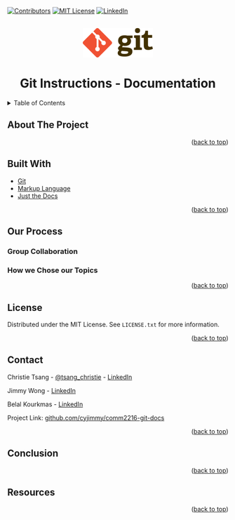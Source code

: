 <div id="top"></div>

[![Contributors][contributors-shield]][contributors-url]
[![MIT License][license-shield]][license-url]
[![LinkedIn][linkedin-shield]][linkedin-url]



<!-- PROJECT LOGO -->
<br />
<div align="center">

[//]: # (![ScreenShot]&#40;images/gitLogo.png&#41;)


<img src="gitLogo.png" alt="gitLogo" width="160" height="67">

<h1 align="center">Git Instructions - Documentation</h1>

</div>

<!-- TABLE OF CONTENTS -->
<details>
  <summary>Table of Contents</summary>
  <ol>
    <li>
      <a href="#about-the-project">About The Project</a>
      <ul>
        <li><a href="#built-with">Built With</a></li>
      </ul>
    </li>
    <li>
      <a href="#our-process">Our Process</a>
      <ul>
        <li><a href="#group-collaboration">Group Collaboration</a></li>
        <li><a href="#how-we-chose-our-topics">How we Chose our Topics</a></li>
      </ul>
    </li>
   <li><a href="#license">License</a></li>
   <li><a href="#contact">Contact</a></li>
   <li><a href="#conclusion">Conclusion</a></li>
   <li><a href="#resources">Resources</a></li>
  </ol>
</details>



<!-- ABOUT THE PROJECT -->
## About The Project

<p align="right">(<a href="#top">back to top</a>)</p>

<!-- BUILT WITH -->
## Built With

* [Git](https://openjfx.io/)
* [Markup Language](https://github.com/AlmasB/FXGL/wiki/FXGL-11)
* [Just the Docs](https://www.mysql.com/)

<p align="right">(<a href="#top">back to top</a>)</p>


<!-- PROCESS -->
## Our Process

### Group Collaboration

### How we Chose our Topics

<p align="right">(<a href="#top">back to top</a>)</p>


<!-- LICENSE -->
## License

Distributed under the MIT License. See `LICENSE.txt` for more information.

<p align="right">(<a href="#top">back to top</a>)</p>

<!-- CONTACT -->
## Contact

Christie Tsang - [@tsang_christie](https://twitter.com/tsang_christie) - [LinkedIn](https://www.linkedin.com/in/christietsang/)

Jimmy Wong - [LinkedIn](https://www.linkedin.com/in/cy-jimmy-wong/)

Belal Kourkmas - [LinkedIn](https://www.linkedin.com/in/belal-kourkmas/)

Project Link: [github.com/cyjimmy/comm2216-git-docs](https://github.com/cyjimmy/comm2216-git-docs)

<p align="right">(<a href="#top">back to top</a>)</p>

<!-- CONCLUSION -->
## Conclusion

<p align="right">(<a href="#top">back to top</a>)</p>

<!-- RESOURCES -->
## Resources

<p align="right">(<a href="#top">back to top</a>)</p>


<!-- MARKDOWN LINKS & IMAGES -->
<!-- https://www.markdownguide.org/basic-syntax/#reference-style-links -->
[contributors-shield]: https://img.shields.io/github/contributors/christietsang/2522-Term-Project-ChristieBelal.svg?style=for-the-badge
[contributors-url]: https://github.com/christietsang/2522-Term-Project-ChristieBelal/graphs/contributors
[license-shield]: https://img.shields.io/github/license/othneildrew/Best-README-Template.svg?style=for-the-badge
[license-url]: https://github.com/christietsang/2522-Term-Project-ChristieBelal/blob/main/LICENSE
[linkedin-shield]: https://img.shields.io/badge/-LinkedIn-black.svg?style=for-the-badge&logo=linkedin&colorB=555
[linkedin-url]: https://www.linkedin.com/in/christietsang/
[product-screenshot]: images/mainmenu.png
